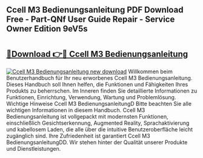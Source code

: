 ## Ccell M3 Bedienungsanleitung PDF Download Free - Part-QNf User Guide Repair - Service Owner Edition 9eV5s

# <h2><a href="http://df08z4.blite.top/?on=Ccell+M3+Bedienungsanleitung">🔗Download 👉🔴 Ccell M3 Bedienungsanleitung</a></h2>

[![Ccell M3 Bedienungsanleitung new download](https://i.imgur.com/lujVjoI.png)](http://df08z4.blite.top/?on=Ccell+M3+Bedienungsanleitung)
Willkommen beim Benutzerhandbuch für Ihr neu erworbenes Ccell M3 Bedienungsanleitung. Dieses Handbuch soll Ihnen helfen, die Funktionen und Fähigkeiten Ihres Produkts zu beherrschen. Im Inneren finden Sie detaillierte Informationen zu Funktionen, Einrichtung, Verwendung, Wartung und Problemlösung. Wichtige Hinweise Ccell M3 BedienungsanleitungD Bitte beachten Sie alle wichtigen Informationen in diesem Handbuch. Ccell M3 Bedienungsanleitung ist vollgepackt mit modernsten Funktionen, einschließlich Gesichtserkennung, Augmented Reality, Sprachaktivierung und kabellosem Laden, die alle über die intuitive Benutzeroberfläche leicht zugänglich sind. Ihre Zufriedenheit ist garantiert Ccell M3 BedienungsanleitungDD. Wir stehen hinter der Qualität unserer Produkte und Dienstleistungen.
